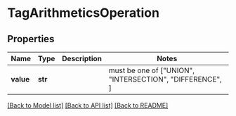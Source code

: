 # TagArithmeticsOperation


## Properties
Name | Type | Description | Notes
------------ | ------------- | ------------- | -------------
**value** | **str** |  |  must be one of ["UNION", "INTERSECTION", "DIFFERENCE", ]

[[Back to Model list]](../README.md#documentation-for-models) [[Back to API list]](../README.md#documentation-for-api-endpoints) [[Back to README]](../README.md)


